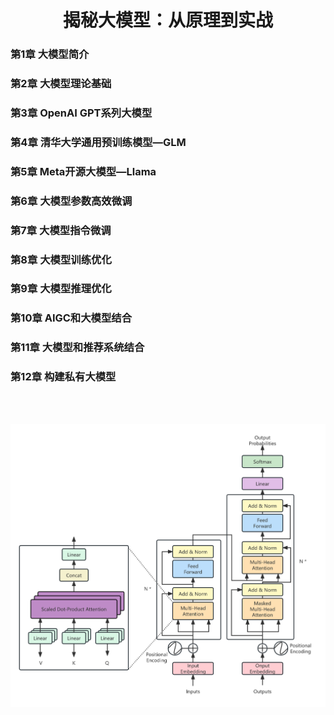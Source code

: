 <h1 align="center">揭秘大模型：从原理到实战</h1>
<h3 align="left">第1章  大模型简介</h3>
<h3 align="left">第2章  大模型理论基础</h3>
<h3 align="left">第3章  OpenAI GPT系列大模型</h3>
<h3 align="left">第4章  清华大学通用预训练模型—GLM</h3>
<h3 align="left">第5章  Meta开源大模型—Llama</h3>
<h3 align="left">第6章  大模型参数高效微调</h3>
<h3 align="left">第7章  大模型指令微调</h3>
<h3 align="left">第8章  大模型训练优化</h3>
<h3 align="left">第9章  大模型推理优化</h3>
<h3 align="left">第10章  AIGC和大模型结合</h3>
<h3 align="left">第11章  大模型和推荐系统结合</h3>
<h3 align="left">第12章  构建私有大模型</h3><br><br>

![](../images/transformer.png)

